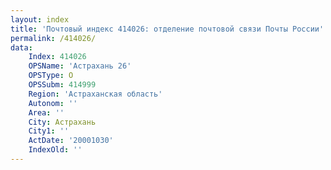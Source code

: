 ```yaml
---
layout: index
title: 'Почтовый индекс 414026: отделение почтовой связи Почты России'
permalink: /414026/
data:
    Index: 414026
    OPSName: 'Астрахань 26'
    OPSType: О
    OPSSubm: 414999
    Region: 'Астраханская область'
    Autonom: ''
    Area: ''
    City: Астрахань
    City1: ''
    ActDate: '20001030'
    IndexOld: ''
---
```


